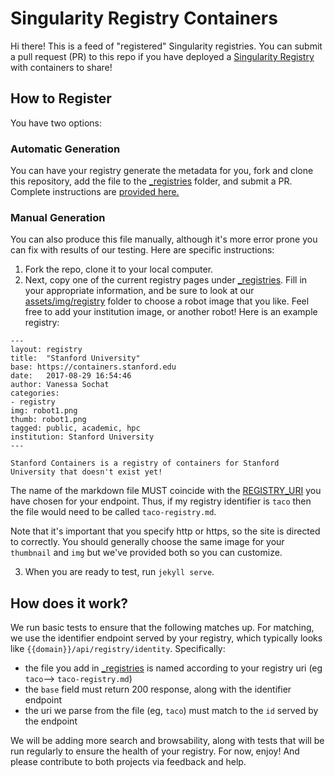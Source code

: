 # Singularity Registry Containers

Hi there! This is a feed of "registered" Singularity registries. You can submit a pull request (PR) to this repo if you have deployed a <a href="https://singularityhub.github.io/sregistry">Singularity Registry</a> with containers to share! 

## How to Register
You have two options:

### Automatic Generation
You can have your registry generate the metadata for you, fork and clone this repository, add the file to the [_registries](_registries) folder, and submit a PR.  Complete instructions are [provided here.](https://singularityhub.github.io/sregistry/setup.html#registration)

### Manual Generation
You can also produce this file manually, although it's more error prone you can fix with results of our testing. Here are specific instructions:

1. Fork the repo, clone it to your local computer.
2. Next, copy one of the current registry pages under [_registries](_registries). Fill in your appropriate information, and be sure to look at our [assets/img/registry](assets/img/registry) folder to choose a robot image that you like. Feel free to add your institution image, or another robot! Here is an example registry:

```
---
layout: registry
title:  "Stanford University"
base: https://containers.stanford.edu
date:   2017-08-29 16:54:46
author: Vanessa Sochat
categories:
- registry
img: robot1.png
thumb: robot1.png
tagged: public, academic, hpc
institution: Stanford University
---

Stanford Containers is a registry of containers for Stanford University that doesn't exist yet!
```

The name of the markdown file MUST coincide with the [REGISTRY_URI](https://singularityhub.github.io/sregistry/deployment.html#registry-contact) you have chosen for your endpoint. Thus, if my registry identifier is `taco` then the file would need to be called `taco-registry.md`.

Note that it's important that you specify http or https, so the site is directed to correctly. You should generally choose the same image for your `thumbnail` and `img` but we've provided both so you can customize.

3. When you are ready to test, run `jekyll serve`.

## How does it work?
We run basic tests to ensure that the following matches up. For matching, we use the identifier endpoint served by your registry, which typically looks like `{{domain}}/api/registry/identity`. Specifically:

 - the file you add in [_registries](_registries) is named according to your registry uri (eg `taco`--> `taco-registry.md`)
 - the `base` field must return 200 response, along with the identifier endpoint
 - the uri we parse from the file (eg, `taco`) must match to the `id` served by the endpoint

We will be adding more search and browsability, along with tests that will be run regularly to ensure the health of your registry. For now, enjoy! And please contribute to both projects via feedback and help.
